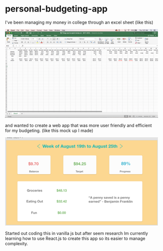 # personal-budgeting-app

I've been managing my money in college through an excel sheet 
(like this)

![](images/Budgeting%20w:%20Excel.png)

and wanted to create a web app that was more user friendly and efficient for my budgeting.
(like this mock up I made)

![](images/mockup2.png)


Started out coding this in vanilla js but after seem research Im currently learning how to use React.js to create this app so its easier to manage complexity. 
